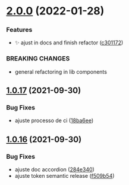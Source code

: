 # [2.0.0](https://github.com/QueroDelivery/quero-components-web/compare/v1.0.17...v2.0.0) (2022-01-28)


### Features

* :sparkles: ajust in docs and finish refactor ([c301172](https://github.com/QueroDelivery/quero-components-web/commit/c30117275e610f61de1fa9ce93378edb9b42c1ed))


### BREAKING CHANGES

* general refactoring in lib components

## [1.0.17](https://github.com/QueroDelivery/quero-components-web/compare/v1.0.16...v1.0.17) (2021-09-30)


### Bug Fixes

* ajuste processo de ci ([18ba6ee](https://github.com/QueroDelivery/quero-components-web/commit/18ba6eec9eea944c16b3a83dde7b1b4a4af823c0))

## [1.0.16](https://github.com/QueroDelivery/quero-components-web/compare/v1.0.15...v1.0.16) (2021-09-30)


### Bug Fixes

* ajuste doc accordion ([284e340](https://github.com/QueroDelivery/quero-components-web/commit/284e34068d7ea39d58d200c51119c334f6490a95))
* ajuste token semantic release ([f509b54](https://github.com/QueroDelivery/quero-components-web/commit/f509b5450f26b3157ba7b4d35229e34b110bf468))
